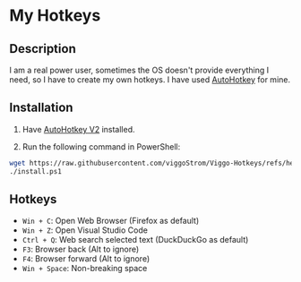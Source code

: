 # My Hotkeys

## Description
I am a real power user, sometimes the OS doesn't provide everything I need, so I have to create my own hotkeys. I have used [AutoHotkey](https://www.autohotkey.com/) for mine.

## Installation
1. Have [AutoHotkey V2](https://www.autohotkey.com/) installed.

2. Run the following command in PowerShell:
```bash
wget https://raw.githubusercontent.com/viggoStrom/Viggo-Hotkeys/refs/heads/main/install.ps1 -OutFile install.ps1
./install.ps1
```

## Hotkeys
- `Win + C`: Open Web Browser (Firefox as default)
- `Win + Z`: Open Visual Studio Code
- `Ctrl + Q`: Web search selected text (DuckDuckGo as default)
- `F3`: Browser back (Alt to ignore)
- `F4`: Browser forward (Alt to ignore)
- `Win + Space`: Non-breaking space